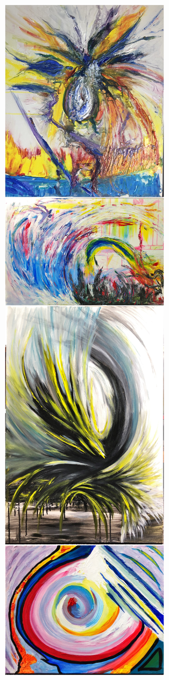 ![](img/acrylics-painting/ap_articol_no_01__20x24__220320.jpg)
![](img/acrylics-painting/ap_laa_xno_2__24x36__191109.jpg)
![](img/acrylics-painting/ap__unrooter_anger_no_2__24x36__191109_IMG_0028.jpg)
![](img/acrylics-painting/ap__wirly__16x20__191110.jpg)
